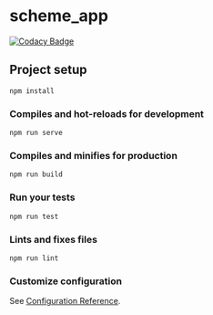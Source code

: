 # scheme_app

[![Codacy Badge](https://api.codacy.com/project/badge/Grade/432a6345aa884756a5a011e7457e76e4)](https://app.codacy.com/manual/yomiAdenaike01/scheme_app?utm_source=github.com&utm_medium=referral&utm_content=yomiAdenaike01/scheme_app&utm_campaign=Badge_Grade_Settings)

## Project setup
```
npm install
```

### Compiles and hot-reloads for development
```
npm run serve
```

### Compiles and minifies for production
```
npm run build
```

### Run your tests
```
npm run test
```

### Lints and fixes files
```
npm run lint
```

### Customize configuration
See [Configuration Reference](https://cli.vuejs.org/config/).
